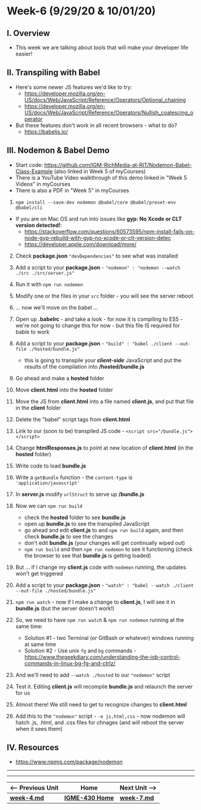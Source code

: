 # Week-6 (9/29/20 & 10/01/20)

## I. Overview
- This week we are talking about *tools* that will make your developer life easier!

## II. Transpiling with Babel

- Here's some newer JS features we'd like to try:
  - https://developer.mozilla.org/en-US/docs/Web/JavaScript/Reference/Operators/Optional_chaining
  - https://developer.mozilla.org/en-US/docs/Web/JavaScript/Reference/Operators/Nullish_coalescing_operator
- But these features don't work in all recent browsers - what to do?
  - https://babeljs.io/
  
## III. Nodemon & Babel Demo

- Start code: https://github.com/IGM-RichMedia-at-RIT/Nodemon-Babel-Class-Example (also linked in Week 5 of myCourses)
- There is a YouTube Video walkthrough of this demo linked in "Week 5 Videos" in myCourses 
- There is also a PDF in "Week 5" in myCourses 

1. `npm install --save-dev nodemon @babel/core @babel/preset-env @babel/cli`

- If you are on Mac OS and run into issues like **gyp: No Xcode or CLT version detected!**:
  - https://stackoverflow.com/questions/60573595/npm-install-fails-on-node-gyp-rebuild-with-gyp-no-xcode-or-clt-version-detec
  - https://developer.apple.com/download/more/

2. Check **package.json** `"devDependencies"` to see what was installed

3. Add a script to your **package.json** - `"nodemon" : "nodemon --watch ./src ./src/server.js"`

4. Run it with `npm run nodemon`

5. Modify one or the files in your `src` folder - you will see the server reboot

6. ... now we'll move on the babel ...

7. Open up **.babelrc** - and take a look - for now it is compiling to ES5 - we're not going to change this for now - but this file IS required for bable to work

8. Add a script to your **package.json** - `"build" : "babel ./client --out-file ./hosted/bundle.js"`

    - this is going to transpile your ***client-side*** JavaScript and put the results of the compilation into **/hosted/bundle.js**

9. Go ahead and make a **hosted** folder

10. Move **client.html** into the **hosted** folder

11. Move the JS from **client.html** into a file named **client.js**, and put that file in the **client** folder

12. Delete the "babel" script tags from **client.html**

13. Link to our (soon to be) transpiled JS code - `<script src="/bundle.js"></script>`

14. Change **htmlResponses.js** to point at new location of **client.html** (in the **hosted** folder)

15. Write code to load **bundle.js** 

16. Write a `getBundle` function - the `content-type` is `'application/javascript'`

17. In **server.js** modify `urlStruct` to serve up **/bundle.js**

18. Now we can `npm run build`
    - check the **hosted** folder to see **bundle.js**
    - open up **bundle.js** to see the transpiled JavaScript
    - go ahead and edit **client.js** to and `npm run build` again, and then check **bundle.js** to see the changes
    - don't edit **bundle.js** (your changes will get continually wiped out)
    - `npm run build` and then `npm run nodemon` to see it functioning (check the browser to see that **bundle.js** is getting loaded)
  
19. But ... if I change my **client.js** code with `nodemon` running, the updates won't get triggered

20. Add a script to your **package.json** - `"watch" : "babel --watch ./client --out-file ./hosted/bundle.js"`

21. `npm run watch` - now if I make a change to **client.js**, I will see it in **bundle.js** (but the server doesn't work!)

22. So, we need to have  `npm run watch` & `npm run nodemon` running at the same time:
    - Solution #1 - two Terminal (or GitBash or whatever) windows running at same time
    - Solution #2 - Use unix `fg` and `bg` commands - https://www.thegeekdiary.com/understanding-the-job-control-commands-in-linux-bg-fg-and-ctrlz/ 

23. And we'll need to add `--watch ./hosted` to our `"nodemon"` script

24. Test it. Editing **client.js** will recompile **bundle.js** and relaunch the server for us

25. Almost there! We still need to get to recognize changes to **client.html**

26. Add this to the `"nodemon"` script - `-e js,html,css` - now nodemon will hatch .js, .html, and .css files for chnages (and will reboot the server when it sees them)

## IV. Resources
- https://www.npmjs.com/package/nodemon
  
  
<hr><hr>  

| <-- Previous Unit | Home | Next Unit -->
| --- | --- | --- 
| [**week-4.md**](week-4.md)     |  [**IGME-430 Home**](../README.md) | [**week-7.md**](week-7.md)
